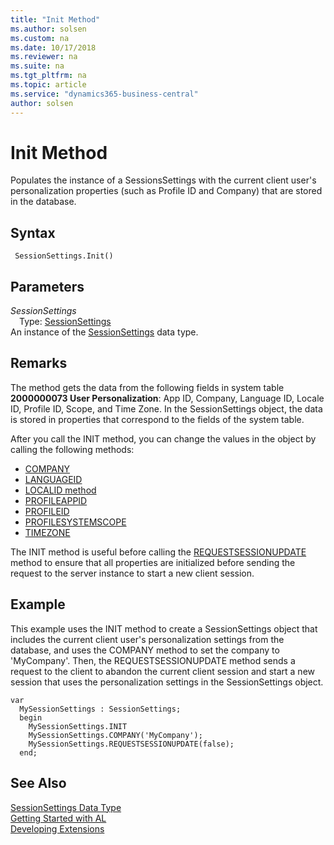 ```yaml
---
title: "Init Method"
ms.author: solsen
ms.custom: na
ms.date: 10/17/2018
ms.reviewer: na
ms.suite: na
ms.tgt_pltfrm: na
ms.topic: article
ms.service: "dynamics365-business-central"
author: solsen
---
```

[//]: # (START>DO_NOT_EDIT)
[//]: # (IMPORTANT:Do not edit any of the content between here and the END>DO_NOT_EDIT.)
[//]: # (Any modifications should be made in the .xml files in the ModernDev repo.)
# Init Method
Populates the instance of a SessionsSettings with the current client user's personalization properties (such as Profile ID and Company) that are stored in the database.

## Syntax
```
 SessionSettings.Init()
```

## Parameters
*SessionSettings*  
&emsp;Type: [SessionSettings](sessionsettings-data-type.md)  
An instance of the [SessionSettings](sessionsettings-data-type.md) data type.  


[//]: # (IMPORTANT: END>DO_NOT_EDIT)

## Remarks  
The method gets the data from the following fields in system table **2000000073 User Personalization**: App ID, Company, Language ID, Locale ID, Profile ID, Scope, and Time Zone. In the SessionSettings object, the data is stored in properties that correspond to the fields of the system table.

After you call the INIT method, you can change the values in the object by calling the following methods:
-   [COMPANY](../../methods/devenv-company-method-sessionsettings.md)
-   [LANGUAGEID](../../methods/devenv-languageid-method-sessionsettings.md)
-   [LOCALID method](../../methods/devenv-localeid-method-sessionsettings.md)
-   [PROFILEAPPID](../../methods/devenv-profileappid-method-sessionsettings.md)
-   [PROFILEID](../../methods/devenv-profileid-method-sessionsettings.md)
-   [PROFILESYSTEMSCOPE](../../methods/devenv-profilesystemscope-method-sessionsettings.md)
-   [TIMEZONE](../../methods/devenv-timezone-method-sessionsettings.md)

The INIT method is useful before calling the [REQUESTSESSIONUPDATE](../../methods/devenv-requestsessionupdate-method.md) method to ensure that all properties are initialized before sending the request to the server instance to start a new client session.

## Example  
This example uses the INIT method to create a SessionSettings object that includes the current client user's personalization settings from the database, and uses the COMPANY method to set the company to 'MyCompany'. Then, the REQUESTSESSIONUPDATE method sends a request to the client to abandon the current client session and start a new session that uses the personalization settings in the SessionSettings object.

```
var
  MySessionSettings : SessionSettings;
  begin
    MySessionSettings.INIT
    MySessionSettings.COMPANY('MyCompany');
    MySessionSettings.REQUESTSESSIONUPDATE(false);
  end;  
```  


## See Also
[SessionSettings Data Type](sessionsettings-data-type.md)  
[Getting Started with AL](../../devenv-get-started.md)  
[Developing Extensions](../../devenv-dev-overview.md)